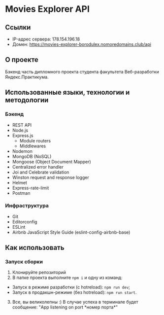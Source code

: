 # Movies Explorer API
## Ссылки
- IP-адрес сервера: 178.154.196.18
- Домен: https://movies-explorer-borodulex.nomoredomains.club/api

## О проекте

Бэкенд часть дипломного проекта студента факультета Веб-разработки Яндекс.Практикума.

## Использованные языки, технологии и методологии
### Бэкенд
- REST API
- Node.js
- Express.js
  - Module routers
  - Middlewares
- Nodemon
- MongoDB (NoSQL)
- Mongoose (Object Document Mapper)
- Centralized error handler
- Joi and Celebrate validation
- Winston request and response logger
- Helmet
- Express-rate-limit
- Postman

### Инфраструктура
- Git
- Editorconfig
- ESLint
- Airbnb JavaScript Style Guide (eslint-config-airbnb-base)


## Как использовать
### Запуск сборки
1. Клонируйте репозиторий
2. В папке проекта выполните `npm i` и одну из команд:
  - Запуск в режиме разработки (с hotreload): `npm run dev`;
  - Запуск в продакшн-режиме (без hotreload): `npm run start`.
3. Все, вы великолепны :) В случае успеха в терминале будет сообщение: "App listening on port \*номер порта\*"

